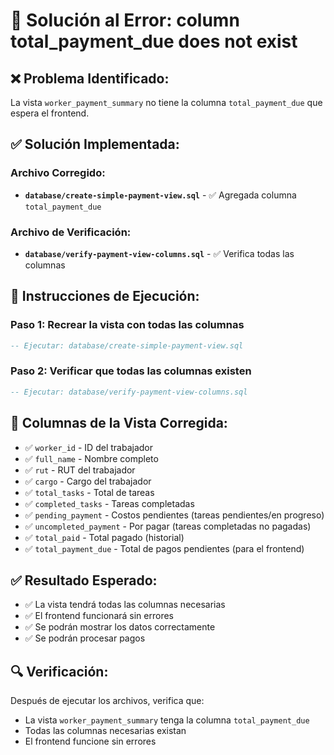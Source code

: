 # 🔧 Solución al Error: column total_payment_due does not exist

## ❌ **Problema Identificado:**
La vista `worker_payment_summary` no tiene la columna `total_payment_due` que espera el frontend.

## ✅ **Solución Implementada:**

### **Archivo Corregido:**
- **`database/create-simple-payment-view.sql`** - ✅ Agregada columna `total_payment_due`

### **Archivo de Verificación:**
- **`database/verify-payment-view-columns.sql`** - ✅ Verifica todas las columnas

## 🚀 **Instrucciones de Ejecución:**

### **Paso 1: Recrear la vista con todas las columnas**
```sql
-- Ejecutar: database/create-simple-payment-view.sql
```

### **Paso 2: Verificar que todas las columnas existen**
```sql
-- Ejecutar: database/verify-payment-view-columns.sql
```

## 🎯 **Columnas de la Vista Corregida:**

- ✅ `worker_id` - ID del trabajador
- ✅ `full_name` - Nombre completo
- ✅ `rut` - RUT del trabajador
- ✅ `cargo` - Cargo del trabajador
- ✅ `total_tasks` - Total de tareas
- ✅ `completed_tasks` - Tareas completadas
- ✅ `pending_payment` - Costos pendientes (tareas pendientes/en progreso)
- ✅ `uncompleted_payment` - Por pagar (tareas completadas no pagadas)
- ✅ `total_paid` - Total pagado (historial)
- ✅ `total_payment_due` - Total de pagos pendientes (para el frontend)

## ✅ **Resultado Esperado:**

- ✅ La vista tendrá todas las columnas necesarias
- ✅ El frontend funcionará sin errores
- ✅ Se podrán mostrar los datos correctamente
- ✅ Se podrán procesar pagos

## 🔍 **Verificación:**
Después de ejecutar los archivos, verifica que:
- La vista `worker_payment_summary` tenga la columna `total_payment_due`
- Todas las columnas necesarias existan
- El frontend funcione sin errores










